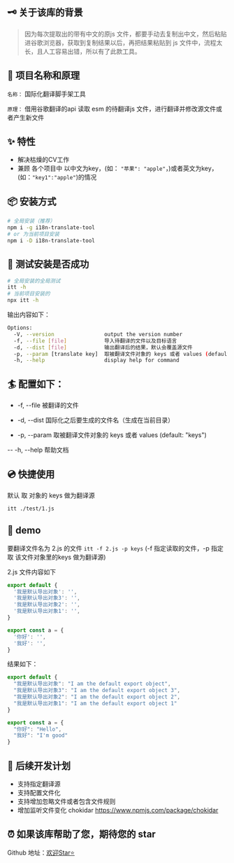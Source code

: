 ## 🗝 关于该库的背景

> 因为每次提取出的带有中文的原js 文件，都要手动去复制出中文，然后粘贴进谷歌浏览器，获取到复制结果以后，再把结果粘贴到 js 文件中，流程太长，且人工容易出错，所以有了此款工具。

## 🎉 项目名称和原理

`名称：` 国际化翻译脚手架工具

`原理：` 借用谷歌翻译的api 读取 esm 的待翻译js 文件，进行翻译并修改源文件或者产生新文件


## ✨ 特性
- 解决枯燥的CV工作
- 兼顾 各个项目中 以中文为key，(如： `"苹果": "apple"`，)或者英文为key，(如：`"key1":"apple"`)的情况


## 📦 安装方式

```bash
# 全局安装（推荐）
npm i -g i18n-translate-tool
# or 为当前项目安装
npm i -D i18n-translate-tool
```

## 🔔 测试安装是否成功

```bash
# 全局安装的全局测试
itt -h
# 当前项目安装的
npx itt -h
```

输出内容如下：
```bash
Options:
  -V, --version                output the version number
  -f, --file [file]            导入待翻译的文件以及目标语言
  -d, --dist [file]            输出翻译后的结果，默认会覆盖源文件
  -p, --param [translate key]  取被翻译文件对象的 keys 或者 values (default: "keys")
  -h, --help                   display help for command
```

## 🏄 配置如下：

- -f, --file 被翻译的文件

- -d, --dist 国际化之后要生成的文件名（生成在当前目录）

- -p, --param 取被翻译文件对象的 keys 或者 values (default: "keys")

-- -h, --help 帮助文档

## 💿 快捷使用
默认 取 对象的 keys 做为翻译源 
```bash
itt ./test/1.js
```

## 📝 demo

要翻译文件名为 2.js 的文件
`itt -f 2.js -p keys` 
(-f 指定读取的文件，-p 指定取 该文件对象里的keys 做为翻译源)

2.js 文件内容如下

```js
export default {
  '我是默认导出对象': '',
  '我是默认导出对象3': '',
  '我是默认导出对象2': '',
  '我是默认导出对象1': '',
}

export const a = {
  '你好': '',
  '我好': '',
}
```

结果如下：

```js
export default {
  "我是默认导出对象": "I am the default export object",
  "我是默认导出对象3": "I am the default export object 3",
  "我是默认导出对象2": "I am the default export object 2",
  "我是默认导出对象1": "I am the default export object 1"
}

export const a = {
  "你好": "Hello",
  "我好": "I'm good"
}

```

## 📣 后续开发计划

- 支持指定翻译源
- 支持配置文件化
- 支持增加忽略文件或者包含文件规则
- 增加监听文件变化 chokidar https://www.npmjs.com/package/chokidar

## ⏰ 如果该库帮助了您，期待您的 star

Github 地址：[欢迎Star⭐️](https://github.com/fu1996/color-replace-loader.git)


